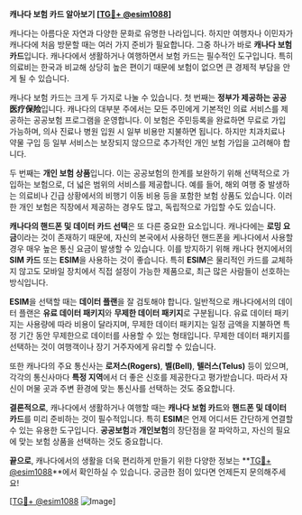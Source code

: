 **캐나다 보험 카드 알아보기 [[TG💪+ @esim1088](https://t.me/s/esim1088)]**

캐나다는 아름다운 자연과 다양한 문화로 유명한 나라입니다. 하지만 여행자나 이민자가 캐나다에 처음 방문할 때는 여러 가지 준비가 필요합니다. 그중 하나가 바로 **캐나다 보험 카드**입니다. 캐나다에서 생활하거나 여행하면서 보험 카드는 필수적인 도구입니다. 특히 의료비는 한국과 비교해 상당히 높은 편이기 때문에 보험이 없으면 큰 경제적 부담을 안게 될 수 있습니다.

캐나다 보험 카드는 크게 두 가지로 나눌 수 있습니다. 첫 번째는 **정부가 제공하는 공공医疗保险**입니다. 캐나다의 대부분 주에서는 모든 주민에게 기본적인 의료 서비스를 제공하는 공공보험 프로그램을 운영합니다. 이 보험은 주민등록을 완료하면 무료로 가입 가능하며, 의사 진료나 병원 입원 시 일부 비용만 지불하면 됩니다. 하지만 치과치료나 약물 구입 등 일부 서비스는 보장되지 않으므로 추가적인 개인 보험 가입을 고려해야 합니다.

두 번째는 **개인 보험 상품**입니다. 이는 공공보험의 한계를 보완하기 위해 선택적으로 가입하는 보험으로, 더 넓은 범위의 서비스를 제공합니다. 예를 들어, 해외 여행 중 발생하는 의료비나 긴급 상황에서의 비행기 이동 비용 등을 포함한 보험 상품도 있습니다. 이러한 개인 보험은 직장에서 제공하는 경우도 많고, 독립적으로 가입할 수도 있습니다.

**캐나다의 핸드폰 및 데이터 카드 선택**은 또 다른 중요한 요소입니다. 캐나다에는 **로밍 요금**이라는 것이 존재하기 때문에, 자신의 본국에서 사용하던 핸드폰을 케나다에서 사용할 경우 매우 높은 통신 요금이 발생할 수 있습니다. 이를 방지하기 위해 캐나다 현지에서의 **SIM 카드** 또는 **ESIM**을 사용하는 것이 좋습니다. 특히 **ESIM**은 물리적인 카드를 교체하지 않고도 모바일 장치에서 직접 설정이 가능한 제품으로, 최근 많은 사람들이 선호하는 방식입니다.

**ESIM**을 선택할 때는 **데이터 플랜**을 잘 검토해야 합니다. 일반적으로 캐나다에서의 데이터 플랜은 **유료 데이터 패키지**와 **무제한 데이터 패키지**로 구분됩니다. 유료 데이터 패키지는 사용량에 따라 비용이 달라지며, 무제한 데이터 패키지는 일정 금액을 지불하면 특정 기간 동안 무제한으로 데이터를 사용할 수 있는 형태입니다. 무제한 데이터 패키지를 선택하는 것이 여행객이나 장기 거주자에게 유리할 수 있습니다.

또한 캐나다의 주요 통신사는 **로저스(Rogers)**, **벨(Bell)**, **텔러스(Telus)** 등이 있으며, 각각의 통신사마다 **특정 지역**에서 더 좋은 신호를 제공한다고 평가받습니다. 따라서 자신이 머물 곳과 주변 환경에 맞는 통신사를 선택하는 것도 중요합니다.

**결론적으로**, 캐나다에서 생활하거나 여행할 때는 **캐나다 보험 카드**와 **핸드폰 및 데이터 카드**를 미리 준비하는 것이 필수적입니다. 특히 **ESIM**은 언제 어디서든 간단하게 연결할 수 있는 유용한 도구입니다. **공공보험**과 **개인보험**의 장단점을 잘 파악하고, 자신의 필요에 맞는 보험 상품을 선택하는 것도 중요합니다. 

**끝으로**, 캐나다에서의 생활을 더욱 편리하게 만들기 위한 다양한 정보는 **[TG💪+ @esim1088](https://t.me/s/esim1088)**에서 확인하실 수 있습니다. 궁금한 점이 있다면 언제든지 문의해주세요! 

[[TG💪+ @esim1088](https://t.me/s/esim1088) ![Image](https://i.postimg.cc/Y0z9fWf4/image.png)]